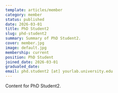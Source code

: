 ```yaml
---
template: articles/member
category: member
status: published
date: 2026-03-01
title: PhD Student2
slug: phd-student2
summary: Summary of PhD Student2.
cover: member.jpg
image: default.jpg
membership: current
position: PhD Student
joined_date: 2026-03-01
graduated_date:
email: phd.student2 [at] yourlab.university.edu
---
```


Content for PhD Student2.
